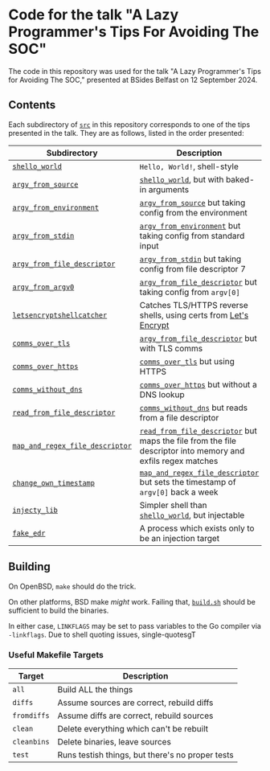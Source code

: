 Code for the talk "A Lazy Programmer's Tips For Avoiding The SOC"
=================================================================
The code in this repository was used for the talk "A Lazy Programmer's Tips for
Avoiding The SOC," presented at BSides Belfast on 12 September 2024.

Contents
--------
Each subdirectory of [`src`](./src) in this repository corresponds to one of
the tips presented in the talk.  They are as follows, listed in the order
presented:

Subdirectory                                                           | Description
-----------------------------------------------------------------------|------------
[`shello_world`](./src/shello_world)                                   | `Hello, World!`, shell-style
[`argv_from_source`](./src/argv_from_source)                           | [`shello_world`](./src/shello_world), but with baked-in arguments
[`argv_from_environment`](./src/argv_from_environment)                 | [`argv_from_source`](./src/argv_from_source) but taking config from the environment
[`argv_from_stdin`](./src/argv_from_stdin)                             | [`argv_from_environment`](./src/argv_from_environment) but taking config from standard input
[`argv_from_file_descriptor`](./src/argv_from_file_descriptor)         | [`argv_from_stdin`](./src/argv_from_stdin) but taking config from file descriptor 7
[`argv_from_argv0`](./src/argv_from_argv0)                             | [`argv_from_file_descriptor`](./src/argv_from_file_descriptor) but taking config from `argv[0]`
[`letsencryptshellcatcher`](./letsencryptshellcatcher)                 | Catches TLS/HTTPS reverse shells, using certs from [Let's Encrypt](https://letsencrypt.org)
[`comms_over_tls`](./src/comms_over_tls)                               | [`argv_from_file_descriptor`](./src/argv_from_file_descriptor) but with TLS comms
[`comms_over_https`](./src/comms_over_https)                           | [`comms_over_tls`](./src/comms_over_tls) but using HTTPS
[`comms_without_dns`](./src/comms_without_dns)                         | [`comms_over_https`](./src/comms_over_https) but without a DNS lookup
[`read_from_file_descriptor`](./src/read_from_file_descriptor)         | [`comms_without_dns`](./src/comms_without_dns) but reads from a file descriptor
[`map_and_regex_file_descriptor`](./src/map_and_regex_file_descriptor) | [`read_from_file_descriptor`](./src/read_from_file_descriptor) but maps the file from the file descriptor into memory and exfils regex matches
[`change_own_timestamp`](./src/change_own_timestamp)                   | [`map_and_regex_file_descriptor`](./src/map_and_regex_file_descriptor) but sets the timestamp of `argv[0]` back a week
[`injecty_lib`](./src/injecty_lib)                                     | Simpler shell than [`shello_world`](./shello_world), but injectable
[`fake_edr`](./src/fake_edr)                                           | A process which exists only to be an injection target

Building
--------
On OpenBSD, `make` should do the trick.

On other platforms, BSD make *might* work.  Failing that,
[`build.sh`](./build.sh) should be sufficient to build the binaries.

In either case, `LINKFLAGS` may be set to pass variables to the Go compiler
via `-linkflags`.  Due to shell quoting issues, single-quotesgT

### Useful Makefile Targets
Target      | Description
------------|------------
`all`       | Build ALL the things
`diffs`     | Assume sources are correct, rebuild diffs
`fromdiffs` | Assume diffs are correct, rebuild sources
`clean`     | Delete everything which can't be rebuilt
`cleanbins` | Delete binaries, leave sources
`test`      | Runs testish things, but there's no proper tests
